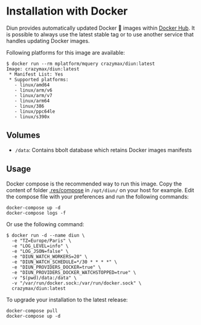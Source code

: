 # Installation with Docker

Diun provides automatically updated Docker :whale: images within [Docker Hub](https://hub.docker.com/r/crazymax/diun). It is possible to always use the latest stable tag or to use another service that handles updating Docker images.

Following platforms for this image are available:

```
$ docker run --rm mplatform/mquery crazymax/diun:latest
Image: crazymax/diun:latest
 * Manifest List: Yes
 * Supported platforms:
   - linux/amd64
   - linux/arm/v6
   - linux/arm/v7
   - linux/arm64
   - linux/386
   - linux/ppc64le
   - linux/s390x
```

## Volumes

* `/data`: Contains bbolt database which retains Docker images manifests

## Usage

Docker compose is the recommended way to run this image. Copy the content of folder [.res/compose](../../.res/compose) in `/opt/diun/` on your host for example. Edit the compose file with your preferences and run the following commands:

```
docker-compose up -d
docker-compose logs -f
```

Or use the following command:

```
$ docker run -d --name diun \
  -e "TZ=Europe/Paris" \
  -e "LOG_LEVEL=info" \
  -e "LOG_JSON=false" \
  -e "DIUN_WATCH_WORKERS=20" \
  -e "DIUN_WATCH_SCHEDULE=*/30 * * * *" \
  -e "DIUN_PROVIDERS_DOCKER=true" \
  -e "DIUN_PROVIDERS_DOCKER_WATCHSTOPPED=true" \
  -v "$(pwd)/data:/data" \
  -v "/var/run/docker.sock:/var/run/docker.sock" \
  crazymax/diun:latest
```

To upgrade your installation to the latest release:

```
docker-compose pull
docker-compose up -d
```
